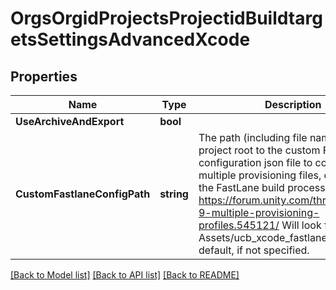 # OrgsOrgidProjectsProjectidBuildtargetsSettingsAdvancedXcode

## Properties

Name | Type | Description | Notes
------------ | ------------- | ------------- | -------------
**UseArchiveAndExport** | **bool** |  | [optional] 
**CustomFastlaneConfigPath** | **string** | The path (including file name) from the project root to the custom FastLane configuration json file to configure multiple provisioning files, or customize the FastLane build process. See https://forum.unity.com/threads/xcode-9-multiple-provisioning-profiles.545121/ Will look for Assets/ucb_xcode_fastlane.json by default, if not specified. | [optional] 

[[Back to Model list]](../README.md#documentation-for-models) [[Back to API list]](../README.md#documentation-for-api-endpoints) [[Back to README]](../README.md)


